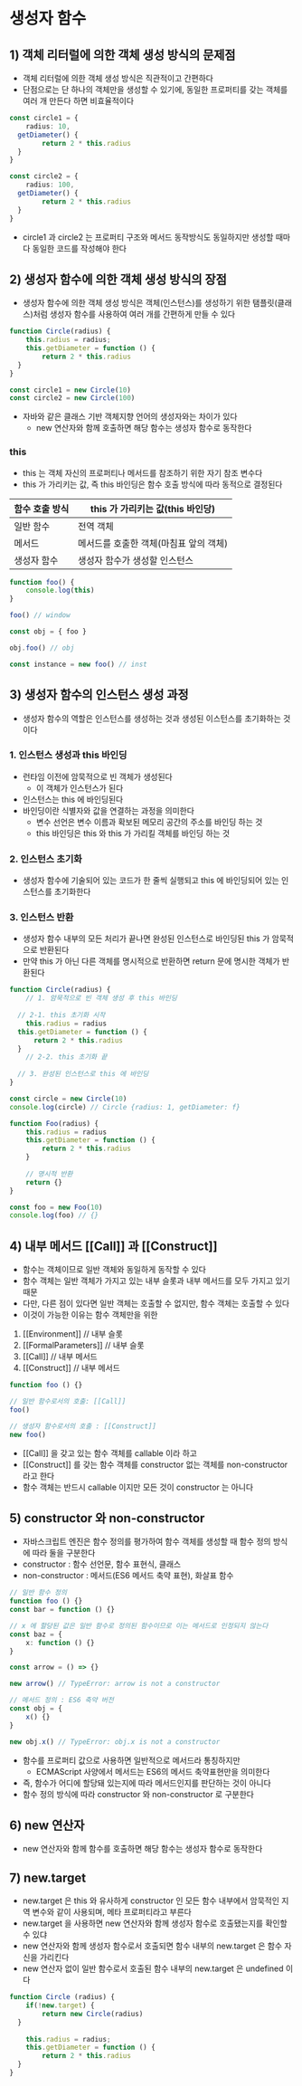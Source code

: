 # 생성자 함수
## 1) 객체 리터럴에 의한 객체 생성 방식의 문제점
- 객체 리터럴에 의한 객체 생성 방식은 직관적이고 간편하다
- 단점으로는 단 하나의 객체만을 생성할 수 있기에, 동일한 프로퍼티를 갖는 객체를 여러 개 만든다 하면 비효율적이다

```typescript jsx
const circle1 = {
	radius: 10,
  getDiameter() {
		return 2 * this.radius
  }
}

const circle2 = {
	radius: 100,
  getDiameter() {
		return 2 * this.radius
  }
}
```
- circle1 과 circle2 는 프로퍼티 구조와 메서드 동작방식도 동일하지만 생성할 때마다 동일한 코드를 작성해야 한다

## 2) 생성자 함수에 의한 객체 생성 방식의 장점
- 생성자 함수에 의한 객체 생성 방식은 객체(인스턴스)를 생성하기 위한 탬플릿(클래스)처럼 생성자 함수를 사용하여 여러 개를 간편하게 만들 수 있다
```typescript jsx
function Circle(radius) {
	this.radius = radius;
	this.getDiameter = function () {
		return 2 * this.radius
  }
}

const circle1 = new Circle(10)
const circle2 = new Circle(100)
```
- 자바와 같은 클래스 기반 객체지향 언어의 생성자와는 차이가 있다
  - new 연산자와 함께 호출하면 해당 함수는 생성자 함수로 동작한다

### this
- this 는 객체 자신의 프로퍼티나 메서드를 참조하기 위한 자기 참조 변수다
- this 가 가리키는 값, 즉 this 바인딩은 함수 호출 방식에 따라 동적으로 결정된다

| 함수 호출 방식 | this 가 가리키는 값(this 바인당) |
|:---------|------------------------|
| 일반 함수    | 전역 객체                  |
| 메서드      | 메서드를 호출한 객체(마침표 앞의 객체) |
| 생성자 함수   | 생성자 함수가 생성할 인스턴스       |

```typescript jsx
function foo() {
	console.log(this)
}

foo() // window

const obj = { foo }

obj.foo() // obj

const instance = new foo() // inst
```

## 3) 생성자 함수의 인스턴스 생성 과정
- 생성자 함수의 역할은 인스턴스를 생성하는 것과 생성된 이스턴스를 초기화하는 것이다

### 1. 인스턴스 생성과 this 바인딩
- 런타임 이전에 암묵적으로 빈 객체가 생성된다
  - 이 객체가 인스턴스가 된다
- 인스턴스는 this 에 바인딩된다
- 바인딩이란 식별자와 값을 연결하는 과정을 의미한다
  - 변수 선언은 변수 이름과 확보된 메모리 공간의 주소를 바인딩 하는 것
  - this 바인딩은 this 와 this 가 가리킬 객체를 바인딩 하는 것

### 2. 인스턴스 초기화
- 생성자 함수에 기술되어 있는 코드가 한 줄씩 실행되고 this 에 바인딩되어 있는 인스턴스를 초기화한다

### 3. 인스턴스 반환
- 생성자 함수 내부의 모든 처리가 끝나면 완성된 인스턴스로 바인딩된 this 가 암묵적으로 반환된다
- 만약 this 가 아닌 다른 객체를 명시적으로 반환하면 return 문에 명시한 객체가 반환된다
```typescript jsx
function Circle(radius) {
	// 1. 암묵적으로 빈 객체 생성 후 this 바인딩
	
  // 2-1. this 초기화 시작
	this.radius = radius
  this.getDiameter = function () {
	  return 2 * this.radius
  }
	// 2-2. this 초기화 끝
  
  // 3. 완성된 인스턴스로 this 에 바인딩
}

const circle = new Circle(10)
console.log(circle) // Circle {radius: 1, getDiameter: f}

function Foo(radius) {
	this.radius = radius
	this.getDiameter = function () {
		return 2 * this.radius
	}
	
	// 명시적 반환
	return {}
}

const foo = new Foo(10)
console.log(foo) // {}
```

## 4) 내부 메서드 [[Call]] 과 [[Construct]]
- 함수는 객체이므로 일반 객체와 동일하게 동작할 수 있다
- 함수 객체는 일반 객체가 가지고 있는 내부 슬롯과 내부 메서드를 모두 가지고 있기 때문
- 다만, 다른 점이 있다면 일반 객체는 호출할 수 없지만, 함수 객체는 호출할 수 있다
- 이것이 가능한 이유는 함수 객체만을 위한
1. [[Environment]] // 내부 슬롯
2. [[FormalParameters]] // 내부 슬롯
3. [[Call]] // 내부 메서드
4. [[Construct]] // 내부 메서드

```typescript jsx
function foo () {}

// 일반 함수로서의 호출: [[Call]]
foo()

// 생성자 함수로서의 호출 : [[Construct]]
new foo()
```
- [[Call]] 을 갖고 있는 함수 객체를 callable 이라 하고
- [[Construct]] 를 갖는 함수 객체를 constructor 없는 객체를 non-constructor 라고 한다
- 함수 객체는 반드시 callable 이지만 모든 것이 constructor 는 아니다

## 5) constructor 와 non-constructor
- 자바스크립트 엔진은 함수 정의를 평가하여 함수 객체를 생성할 때 함수 정의 방식에 따라 둘을 구분한다
- constructor : 함수 선언문, 함수 표현식, 클래스
- non-constructor : 메서드(ES6 메서드 축약 표현), 화살표 함수

```typescript jsx
// 일반 함수 정의
function foo () {}
const bar = function () {}

// x 에 할당된 값은 일반 함수로 정의된 함수이므로 이는 메서드로 인정되지 않는다
const baz = {
	x: function () {}
}

const arrow = () => {}

new arrow() // TypeError: arrow is not a constructor

// 메서드 정의 : ES6 축약 버전
const obj = {
	x() {}
}

new obj.x() // TypeError: obj.x is not a constructor
```
- 함수를 프로퍼티 값으로 사용하면 일반적으로 메서드라 통칭하지만
  - ECMAScript 사양에서 메서드는 ES6의 메서드 축약표현만을 의미한다
- 즉, 함수가 어디에 할당돼 있는지에 따라 메서드인지를 판단하는 것이 아니다
- 함수 정의 방식에 따라 constructor 와 non-constructor 로 구분한다

## 6) new 연산자
- new 연산자와 함께 함수를 호출하면 해당 함수는 생성자 함수로 동작한다

## 7) new.target
- new.target 은 this 와 유사하게 constructor 인 모든 함수 내부에서 암묵적인 지역 변수와 같이 사용되며, 메타 프로퍼티라고 부른다
- new.target 을 사용하면 new 연산자와 함께 생성자 함수로 호출됐는지를 확인할 수 있댜
- new 연산자와 함께 생성자 함수로서 호출되면 함수 내부의 new.target 은 함수 자신을 가리킨다
- new 연산자 없이 일반 함수로서 호출된 함수 내부의 new.target 은 undefined 이다
```typescript jsx
function Circle (radius) {
	if(!new.target) {
		return new Circle(radius)
  }
	
	this.radius = radius;
	this.getDiameter = function () {
		return 2 * this.radius
  }
}
```